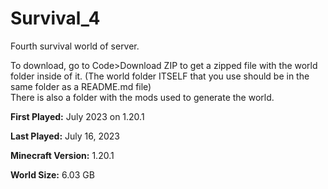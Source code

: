 # Survival_4
Fourth survival world of server.

To download, go to Code>Download ZIP to get a zipped file with the world folder inside of it. (The world folder ITSELF that you use should be in the same folder as a README.md file)<br>
There is also a folder with the mods used to generate the world.

**First Played:** July 2023 on 1.20.1

**Last Played:** July 16, 2023

**Minecraft Version:** 1.20.1

**World Size:** 6.03 GB
